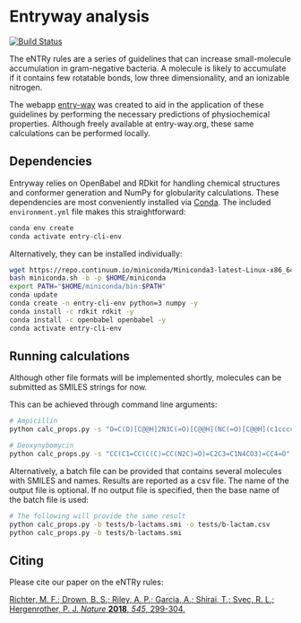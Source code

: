 Entryway analysis
=================

[![Build Status](https://travis-ci.com/bdrown/entry-cli.svg?token=nW3s1WqrpGx8m3s2Pwu2&branch=master)](https://travis-ci.com/bdrown/entry-cli)

The eNTRy rules are a series of guidelines that can increase small-molecule
accumulation in gram-negative bacteria. A molecule is likely to accumulate if it
contains few rotatable bonds, low three dimensionality, and an ionizable
nitrogen.

The webapp [entry-way](http://www.entry-way.org) was created to aid in the application of these guidelines
by performing the necessary predictions of physiochemical properties. Although
freely available at entry-way.org, these same calculations can be performed
locally.

Dependencies
------------

Entryway relies on OpenBabel and RDkit for handling chemical structures and conformer
generation and NumPy for globularity calculations. These dependencies are most
conveniently installed via [Conda](https://conda.io/docs/user-guide/install/index.html). The included `environment.yml` 
file makes this straightforward:

```bash
conda env create
conda activate entry-cli-env
```

Alternatively, they can be installed individually:

```bash
wget https://repo.continuum.io/miniconda/Miniconda3-latest-Linux-x86_64.sh -O miniconda.sh;
bash miniconda.sh -b -p $HOME/miniconda
export PATH="$HOME/miniconda/bin:$PATH"
conda update
conda create -n entry-cli-env python=3 numpy -y
conda install -c rdkit rdkit -y
conda install -c openbabel openbabel -y
conda activate entry-cli-env
```

Running calculations
--------------------

Although other file formats will be implemented shortly, molecules can be submitted as SMILES strings for now.

This can be achieved through command line arguments:

```bash
# Ampicillin
python calc_props.py -s "O=C(O)[C@@H]2N3C(=O)[C@@H](NC(=O)[C@@H](c1ccccc1)N)[C@H]3SC2(C)C"

# Deoxynybomycin
python calc_props.py -s "CC(C1=CC(C(C)=CC(N2C)=O)=C2C3=C1N4CO3)=CC4=O"
```

Alternatively, a batch file can be provided that contains several molecules with SMILES and names. Results are reported 
as a csv file. The name of the output file is optional. If no output file is specified, then the base name of the batch
file is used:

```bash
# The following will provide the same result
python calc_props.py -b tests/b-lactams.smi -o tests/b-lactam.csv
python calc_props.py -b tests/b-lactams.smi
```

Citing
------

Please cite our paper on the eNTRy rules:

[Richter, M. F.; Drown, B. S.; Riley, A. P.; Garcia, A.; Shirai, T.; Svec, R. L.; Hergenrother, P. J. *Nature* __2018__,
*545*, 299-304.](https://doi.org/10.1038/nature22308)